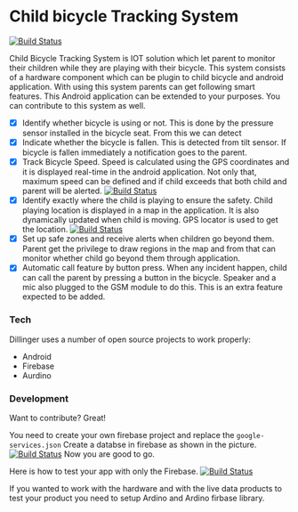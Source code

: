 # Child bicycle Tracking System

[![Build Status](https://travis-ci.org/joemccann/dillinger.svg?branch=master)](https://travis-ci.org/joemccann/dillinger)

Child Bicycle Tracking System is IOT solution which let parent to monitor their children while they are playing with their bicycle. This system consists of a hardware component which can be plugin to child bicycle and android application. With using this system parents can get following smart features. This Android application can be extended to your purposes. You can contribute to this system as well.

- [x] Identify whether bicycle is using or not.
    This is done by the pressure sensor installed in the bicycle seat. From this we can detect
- [x] Indicate whether the bicycle is fallen.
    This is detected from tilt sensor. If bicycle is fallen immediately a notification goes to the parent.
- [x] Track Bicycle Speed.
    Speed is calculated using the GPS coordinates and it is displayed real-time in the android application. Not only that, maximum speed can be defined and if child exceeds that both child and parent will be alerted.
[![Build Status](https://travis-ci.org/joemccann/dillinger.svg?branch=master)](https://travis-ci.org/joemccann/dillinger)
- [x] Identify exactly where the child is playing to ensure the safety.
    Child playing location is displayed in a map in the application. It is also dynamically updated when child is moving. GPS locator is used to get the location.
[![Build Status](https://travis-ci.org/joemccann/dillinger.svg?branch=master)](https://travis-ci.org/joemccann/dillinger)
- [x] Set up safe zones and receive alerts when children go beyond them.
    Parent get the privilege to draw regions in the map and from that can monitor whether child go beyond them through application.
- [x] Automatic call feature by button press.
    When any incident happen, child can call the parent by pressing a button in the bicycle. Speaker and a mic also plugged to the GSM module to do this. This is an extra feature
expected to be added.

### Tech

Dillinger uses a number of open source projects to work properly:

* Android
* Firebase
* Aurdino

### Development

Want to contribute? Great!

You need to create your own firebase project and replace the `google-services.json`
Create a databse in firebase as shown in the picture.
[![Build Status](https://travis-ci.org/joemccann/dillinger.svg?branch=master)](https://travis-ci.org/joemccann/dillinger)
Now you are good to go.

Here is how to test your app with only the Firebase.
[![Build Status](https://travis-ci.org/joemccann/dillinger.svg?branch=master)](https://travis-ci.org/joemccann/dillinger)

If you wanted to work with the hardware and with the live data products to test your product you need to setup Ardino and Ardino firbase library.


